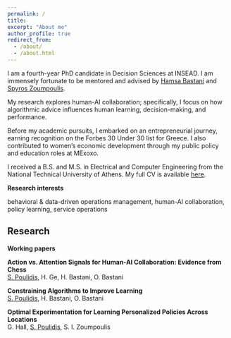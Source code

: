 ```yaml
---
permalink: /
title: 
excerpt: "About me"
author_profile: true
redirect_from: 
  - /about/
  - /about.html
---
```


I am a fourth-year PhD candidate in Decision Sciences at INSEAD. I am immensely fortunate to be mentored and advised by [Hamsa Bastani](https://hamsabastani.github.io/index.html) and [Spyros Zoumpoulis](https://www.insead.edu/faculty-personal-site/spyros-zoumpoulis/research).

My research explores human-AI collaboration; specifically, I focus on how algorithmic advice influences human learning, decision-making, and performance.

Before my academic pursuits, I embarked on an entrepreneurial journey, earning recognition on the Forbes 30 Under 30 list for Greece. I also contributed to women’s economic development through my public policy and education roles at MExoxo.

I received a B.S. and M.S. in Electrical and Computer Engineering from the National Technical University of Athens. My full CV is available [here](Stefanos_Poulidis_CV.pdf).

**Research interests**

behavioral & data-driven operations management, human-AI collaboration, policy learning, service operations


## Research

**Working papers**

**Action vs. Attention Signals for Human-AI Collaboration: Evidence from Chess**  
<u>S. Poulidis</u>, H. Ge, H. Bastani, O. Bastani

**Constraining Algorithms to Improve Learning**  
<u>S. Poulidis</u>, H. Bastani, O. Bastani

**Optimal Experimentation for Learning Personalized Policies Across Locations**   
G. Hall, <u>S. Poulidis</u>, S. I. Zoumpoulis
